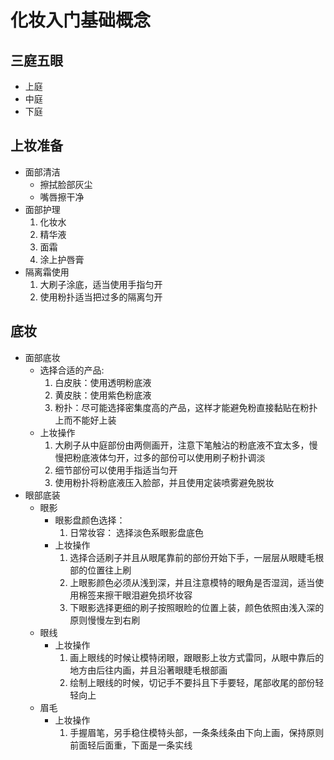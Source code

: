 # 化妆入门基础概念

## 三庭五眼
- 上庭
- 中庭
- 下庭

## 上妆准备
- 面部清洁
	- 擦拭脸部灰尘
	- 嘴唇擦干净
- 面部护理
	1. 化妆水
	2. 精华液
	3. 面霜
	4. 涂上护唇膏
- 隔离霜使用
	1. 大刷子涂底，适当使用手指匀开
	2. 使用粉扑适当把过多的隔离匀开

## 底妆
- 面部底妆
	- 选择合适的产品:
		1. 白皮肤：使用透明粉底液
		2. 黄皮肤：使用紫色粉底液
		3. 粉扑：尽可能选择密集度高的产品，这样才能避免粉直接黏贴在粉扑上而不能好上装
	- 上妆操作
		1. 大刷子从中庭部份由两侧画开，注意下笔触沾的粉底液不宜太多，慢慢把粉底液体匀开，过多的部份可以使用刷子粉扑调淡
		2. 细节部份可以使用手指适当匀开
		3. 使用粉扑将粉底液压入脸部，并且使用定装喷雾避免脱妆
- 眼部底装
	- 眼影
		- 眼影盘颜色选择：
			1. 日常妆容： 选择淡色系眼影盘底色
		- 上妆操作
			1. 选择合适刷子并且从眼尾靠前的部份开始下手，一层层从眼睫毛根部的位置往上刷
			2. 上眼影颜色必须从浅到深，并且注意模特的眼角是否湿润，适当使用棉签来擦干眼泪避免损坏妆容
			3. 下眼影选择更细的刷子按照眼睑的位置上装，颜色依照由浅入深的原则慢慢左到右刷
	- 眼线
		- 上妆操作
			1. 画上眼线的时候让模特闭眼，跟眼影上妆方式雷同，从眼中靠后的地方由后往内画，并且沿著眼睫毛根部画
			2. 绘制上眼线的时候，切记手不要抖且下手要轻，尾部收尾的部份轻轻向上
	- 眉毛
		- 上妆操作
			1. 手握眉笔，另手稳住模特头部，一条条线条由下向上画，保持原则前面轻后面重，下面是一条实线